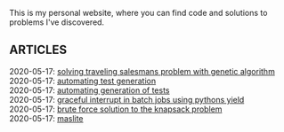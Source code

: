 This is my personal website, where you can find code and solutions to problems I've discovered.

## ARTICLES
2020-05-17: <a href="content/solving-traveling-salesmans-problem-with-genetic-algorithm/index.html">solving traveling salesmans problem with genetic algorithm</a><br>
2020-05-17: <a href="content/automating-test-generation/index.html">automating test generation</a><br>
2020-05-17: <a href="content/automating-generation-of-tests/index.html">automating generation of tests</a><br>
2020-05-17: <a href="content/graceful-interrupt-in-batch-jobs-using-pythons-yield/index.html">graceful interrupt in batch jobs using pythons yield</a><br>
2020-05-17: <a href="content/brute-force-solution-to-the-knapsack-problem/index.html">brute force solution to the knapsack problem</a><br>
2020-05-17: <a href="content/maslite/index.html">maslite</a><br>
